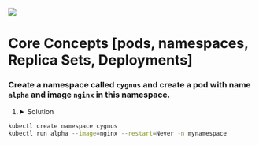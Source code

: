 ![](https://gaforgithub.azurewebsites.net/api?repo=CKAD-exercises/core_concepts&empty)
# Core Concepts [pods, namespaces, Replica Sets, Deployments]

### Create a namespace called `cygnus` and create a pod with name `alpha` and image `nginx` in this namespace.

1. <details><summary>Solution</summary>
<p>

```bash
kubectl create namespace cygnus
kubectl run alpha --image=nginx --restart=Never -n mynamespace
```

</p>
</details>

